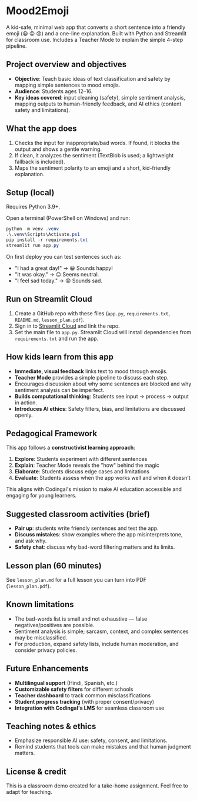 # Mood2Emoji

A kid-safe, minimal web app that converts a short sentence into a friendly emoji (😀 😐 😞) and a one-line explanation. Built with Python and Streamlit for classroom use. Includes a Teacher Mode to explain the simple 4-step pipeline.

## Project overview and objectives
- **Objective**: Teach basic ideas of text classification and safety by mapping simple sentences to mood emojis.
- **Audience**: Students ages 12–16.
- **Key ideas covered**: input cleaning (safety), simple sentiment analysis, mapping outputs to human-friendly feedback, and AI ethics (content safety and limitations).

## What the app does
1. Checks the input for inappropriate/bad words. If found, it blocks the output and shows a gentle warning.
2. If clean, it analyzes the sentiment (TextBlob is used; a lightweight fallback is included).
3. Maps the sentiment polarity to an emoji and a short, kid-friendly explanation.

## Setup (local)
Requires Python 3.9+.

Open a terminal (PowerShell on Windows) and run:
```powershell
python -m venv .venv
.\.venv\Scripts\Activate.ps1
pip install -r requirements.txt
streamlit run app.py
```

On first deploy you can test sentences such as:
- "I had a great day!" → 😀 Sounds happy!
- "It was okay." → 😐 Seems neutral.
- "I feel sad today." → 😞 Sounds sad.

## Run on Streamlit Cloud
1. Create a GitHub repo with these files (`app.py`, `requirements.txt`, `README.md`, `lesson_plan.pdf`).
2. Sign in to [Streamlit Cloud](https://streamlit.io/cloud) and link the repo.
3. Set the main file to `app.py`. Streamlit Cloud will install dependencies from `requirements.txt` and run the app.

## How kids learn from this app
- **Immediate, visual feedback** links text to mood through emojis.
- **Teacher Mode** provides a simple pipeline to discuss each step.
- Encourages discussion about why some sentences are blocked and why sentiment analysis can be imperfect.
- **Builds computational thinking**: Students see input → process → output in action.
- **Introduces AI ethics**: Safety filters, bias, and limitations are discussed openly.

## Pedagogical Framework
This app follows a **constructivist learning approach**:
1. **Explore**: Students experiment with different sentences
2. **Explain**: Teacher Mode reveals the "how" behind the magic
3. **Elaborate**: Students discuss edge cases and limitations
4. **Evaluate**: Students assess when the app works well and when it doesn't

This aligns with Codingal's mission to make AI education accessible and engaging for young learners.

## Suggested classroom activities (brief)
- **Pair up**: students write friendly sentences and test the app.
- **Discuss mistakes**: show examples where the app misinterprets tone, and ask why.
- **Safety chat**: discuss why bad-word filtering matters and its limits.

## Lesson plan (60 minutes)
See `lesson_plan.md` for a full lesson you can turn into PDF (`lesson_plan.pdf`).

## Known limitations
- The bad-words list is small and not exhaustive — false negatives/positives are possible.
- Sentiment analysis is simple; sarcasm, context, and complex sentences may be misclassified.
- For production, expand safety lists, include human moderation, and consider privacy policies.

## Future Enhancements
- **Multilingual support** (Hindi, Spanish, etc.)
- **Customizable safety filters** for different schools
- **Teacher dashboard** to track common misclassifications
- **Student progress tracking** (with proper consent/privacy)
- **Integration with Codingal's LMS** for seamless classroom use

## Teaching notes & ethics
- Emphasize responsible AI use: safety, consent, and limitations.
- Remind students that tools can make mistakes and that human judgment matters.

## License & credit
This is a classroom demo created for a take-home assignment. Feel free to adapt for teaching.
